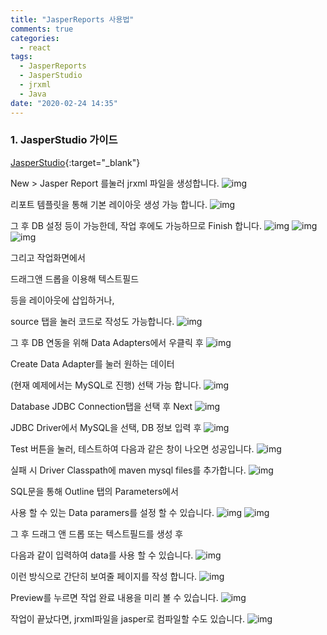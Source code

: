 ```yaml
---
title: "JasperReports 사용법"
comments: true
categories:
  - react
tags:
  - JasperReports
  - JasperStudio
  - jrxml
  - Java
date: "2020-02-24 14:35"
---
```


### 1. JasperStudio 가이드

  [JasperStudio](https://sourceforge.net/projects/jasperstudio/){:target="_blank"}

  New > Jasper Report 를눌러 jrxml 파일을 생성합니다.
  ![img](\assets\images\jasper\20200224183604_025_Jaspersoft_Studio.png)

  리포트 템플릿을 통해 기본 레이아웃 생성 가능 합니다.
  ![img](\assets\images\jasper\20200224183616_026_Jaspersoft_Studio.png)

  그 후 DB 설정 등이 가능한데, 작업 후에도 가능하므로 Finish 합니다.
  ![img](\assets\images\jasper\20200224183634_027_Jaspersoft_Studio.png)
  ![img](\assets\images\jasper\20200224183649_028_Jaspersoft_Studio.png)
  ![img](\assets\images\jasper\20200224183654_029_Jaspersoft_Studio.png)

  그리고 작업화면에서

  드래그앤 드롭을 이용해 텍스트필드 
  
  등을 레이아웃에 삽입하거나, 
  
  source 탭을 눌러 코드로 작성도 가능합니다.
  ![img](\assets\images\jasper\20200224185048_031_Jaspersoft_Studio.png)

  그 후 DB 연동을 위해 Data Adapters에서 우클릭 후 
  ![img](\assets\images\jasper\20200225110617_034_Jaspersoft_Studio.png)

  Create Data Adapter를 눌러 원하는 데이터 
  
  (현재 예제에서는 MySQL로 진행) 선택 가능 합니다.
  ![img](\assets\images\jasper\20200225110710_035_Jaspersoft_Studio.png)

  Database JDBC Connection탭을 선택 후 Next
  ![img](\assets\images\jasper\20200224183604_025_Jaspersoft_Studio.png)

  JDBC Driver에서 MySQL을 선택, DB 정보 입력 후
  ![img](\assets\images\jasper\20200225110933_036_Jaspersoft_Studio.png)

  Test 버튼을 눌러, 테스트하여 다음과 같은 창이 나오면 성공입니다.
  ![img](\assets\images\jasper\20200225111034_037_Jaspersoft_Studio.png)

  실패 시 Driver Classpath에 maven mysql files를 추가합니다.
  ![img](\assets\images\jasper\20200225111234_038_Jaspersoft_Studio.png)

  SQL문을 통해 Outline 탭의 Parameters에서 
  
  사용 할 수 있는 Data paramers를 설정 할 수 있습니다.
  ![img](\assets\images\jasper\20200225111458_039_Jaspersoft_Studio.png)
  ![img](\assets\images\jasper\20200225111521_041_Jaspersoft_Studio.png)

  그 후 드래그 앤 드롭 또는 텍스트필드를 생성 후 
  
  다음과 같이 입력하여 data를 사용 할 수 있습니다.
  ![img](\assets\images\jasper\20200225111622_044_Jaspersoft_Studio.png)

  이런 방식으로 간단히 보여줄 페이지를 작성 합니다.
  ![img](\assets\images\jasper\20200225112529_045_Jaspersoft_Studio.png)
  
  Preview를 누르면 작업 완료 내용을 미리 볼 수 있습니다.
  ![img](\assets\images\jasper\20200225112628_046_Jaspersoft_Studio.png)

  작업이 끝났다면, jrxml파일을 jasper로 컴파일할 수도 있습니다.
  ![img](\assets\images\jasper\20200225112841_047_Jaspersoft_Studio.png)